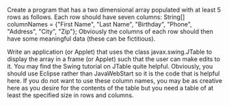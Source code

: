 
Create a program that has a two dimensional array populated with at least 5 rows as follows. Each row should have seven columns:
String[] columnNames = {"First Name",
      "Last Name",
      "Birthday",
      "Phone",
      "Address",
      "City",
      "Zip"};
Obviously the columns of each row should then have some meaningful data (these can be fictitious).

Write an application (or Applet) that uses the class javax.swing.JTable to display the array in a frame (or Applet) such that the user can make edits to it. You may find the Swing tutorial on JTable quite helpful. Obviously, you should use Eclipse rather than JavaWebStart so it is the code that is helpful here. If you do not want to use these column names, you may be as creative here as you desire for the contents of the table but you need a table of at least the specified size in rows and columns.